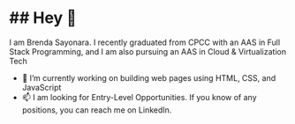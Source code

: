 <h1>## Hey 👋</h1>

I am Brenda Sayonara. I recently graduated from CPCC with an AAS in Full Stack Programming, and I am also pursuing an AAS in Cloud & Virtualization Tech
- 🔭 I’m currently working on building web pages using HTML, CSS, and JavaScript
- 📫 I am looking for Entry-Level Opportunities. If you know of any positions,  you can reach me on LinkedIn. 


<!--
**bsouzao0/bsouzao0** is a ✨ _special_ ✨ repository because its `README.md` (this file) appears on your GitHub profile.

Here are some ideas to get you started:

- 🔭 I’m currently working on ...
- 🌱 I’m currently learning ...
- 👯 I’m looking to collaborate on ...
- 🤔 I’m looking for help with ...
- 💬 Ask me about ...
- 📫 How to reach me: ...
- 😄 Pronouns: ...
- ⚡ Fun fact: ...
-->
